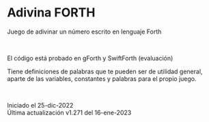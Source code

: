 # Adivina FORTH
Juego de adivinar un número escrito en lenguaje Forth

<br>

El código está probado en gForth y SwiftForth (evaluación)

Tiene definiciones de palabras que te pueden ser de utilidad general, aparte de las variables, constantes y palabras para el propio juego.

<br>

Iniciado el 25-dic-2022<br>
Última actualización v1.271 del 16-ene-2023
